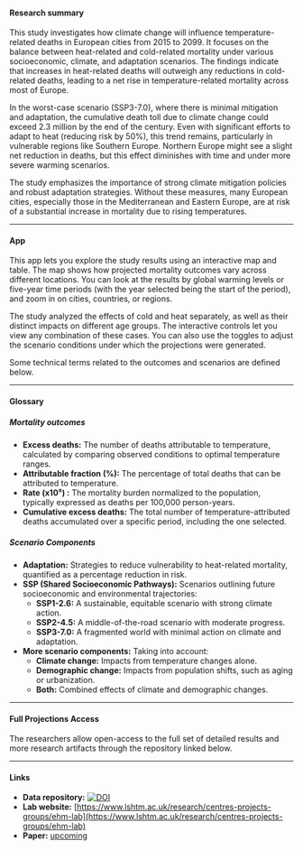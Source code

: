 #### Research summary

This study investigates how climate change will influence temperature-related deaths in European cities from 2015 to 2099. It focuses on the balance between heat-related and cold-related mortality under various socioeconomic, climate, and adaptation scenarios. The findings indicate that increases in heat-related deaths will outweigh any reductions in cold-related deaths, leading to a net rise in temperature-related mortality across most of Europe.

In the worst-case scenario (SSP3-7.0), where there is minimal mitigation and adaptation, the cumulative death toll due to climate change could exceed 2.3 million by the end of the century. Even with significant efforts to adapt to heat (reducing risk by 50%), this trend remains, particularly in vulnerable regions like Southern Europe. Northern Europe might see a slight net reduction in deaths, but this effect diminishes with time and under more severe warming scenarios.

The study emphasizes the importance of strong climate mitigation policies and robust adaptation strategies. Without these measures, many European cities, especially those in the Mediterranean and Eastern Europe, are at risk of a substantial increase in mortality due to rising temperatures.

---

#### App

This app lets you explore the study results using an interactive map and table. The map shows how projected mortality outcomes vary across different locations. You can look at the results by global warming levels or five-year time periods (with the year selected being the start of the period), and zoom in on cities, countries, or regions.

The study analyzed the effects of cold and heat separately, as well as their distinct impacts on different age groups. The interactive controls let you view any combination of these cases. You can also use the toggles to adjust the scenario conditions under which the projections were generated.

Some technical terms related to the outcomes and scenarios are defined below.

---

#### Glossary

##### Mortality outcomes

- **Excess deaths:** The number of deaths attributable to temperature, calculated by comparing observed conditions to optimal temperature ranges.
- **Attributable fraction (%):** The percentage of total deaths that can be attributed to temperature.
- **Rate (x10⁵) :** The mortality burden normalized to the population, typically expressed as deaths per 100,000 person-years.
- **Cumulative excess deaths:** The total number of temperature-attributed deaths accumulated over a specific period, including the one selected.

##### Scenario Components

- **Adaptation:** Strategies to reduce vulnerability to heat-related mortality, quantified as a percentage reduction in risk.
- **SSP (Shared Socioeconomic Pathways):** Scenarios outlining future socioeconomic and environmental trajectories:
  - **SSP1-2.6:** A sustainable, equitable scenario with strong climate action.
  - **SSP2-4.5:** A middle-of-the-road scenario with moderate progress.
  - **SSP3-7.0:** A fragmented world with minimal action on climate and adaptation.
- **More scenario components:** Taking into account:
  - **Climate change:** Impacts from temperature changes alone.
  - **Demographic change:** Impacts from population shifts, such as aging or urbanization.
  - **Both:** Combined effects of climate and demographic changes.

---

#### Full Projections Access
The researchers allow open-access to the full set of detailed results and more research artifacts through the repository linked below.

---

#### Links

- **Data repository:** [![DOI](https://zenodo.org/badge/DOI/10.5281/zenodo.14004322.svg)](https://doi.org/10.5281/zenodo.14004322)  
- **Lab website:** [https://www.lshtm.ac.uk/research/centres-projects-groups/ehm-lab](https://www.lshtm.ac.uk/research/centres-projects-groups/ehm-lab)
- **Paper:** [upcoming]()

